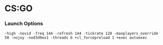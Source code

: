 # CS:GO

### Launch Options

`-high -novid -freq 144 -refresh 144 -tickrate 128 -maxplayers_override 50 -nojoy -nod3d9ex1 -threads 6 +cl_forcepreload 1 +exec autoexec`
